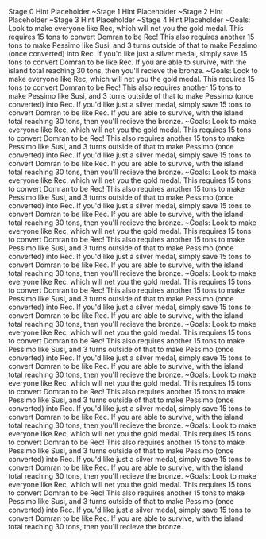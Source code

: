 Stage 0 Hint Placeholder
~Stage 1 Hint Placeholder
~Stage 2 Hint Placeholder
~Stage 3 Hint Placeholder
~Stage 4 Hint Placeholder
~Goals: Look to make everyone like Rec, which will net you the gold medal. This requires 15 tons to convert Domran to be Rec! This also requires another 15 tons to make Pessimo like Susi, and 3 turns outside of that to make Pessimo (once converted) into Rec. If you'd like just a silver medal, simply save 15 tons to convert Domran to be like Rec. If you are able to survive, with the island total reaching 30 tons, then you'll recieve the bronze.
~Goals: Look to make everyone like Rec, which will net you the gold medal. This requires 15 tons to convert Domran to be Rec! This also requires another 15 tons to make Pessimo like Susi, and 3 turns outside of that to make Pessimo (once converted) into Rec. If you'd like just a silver medal, simply save 15 tons to convert Domran to be like Rec. If you are able to survive, with the island total reaching 30 tons, then you'll recieve the bronze.
~Goals: Look to make everyone like Rec, which will net you the gold medal. This requires 15 tons to convert Domran to be Rec! This also requires another 15 tons to make Pessimo like Susi, and 3 turns outside of that to make Pessimo (once converted) into Rec. If you'd like just a silver medal, simply save 15 tons to convert Domran to be like Rec. If you are able to survive, with the island total reaching 30 tons, then you'll recieve the bronze.
~Goals: Look to make everyone like Rec, which will net you the gold medal. This requires 15 tons to convert Domran to be Rec! This also requires another 15 tons to make Pessimo like Susi, and 3 turns outside of that to make Pessimo (once converted) into Rec. If you'd like just a silver medal, simply save 15 tons to convert Domran to be like Rec. If you are able to survive, with the island total reaching 30 tons, then you'll recieve the bronze.
~Goals: Look to make everyone like Rec, which will net you the gold medal. This requires 15 tons to convert Domran to be Rec! This also requires another 15 tons to make Pessimo like Susi, and 3 turns outside of that to make Pessimo (once converted) into Rec. If you'd like just a silver medal, simply save 15 tons to convert Domran to be like Rec. If you are able to survive, with the island total reaching 30 tons, then you'll recieve the bronze.
~Goals: Look to make everyone like Rec, which will net you the gold medal. This requires 15 tons to convert Domran to be Rec! This also requires another 15 tons to make Pessimo like Susi, and 3 turns outside of that to make Pessimo (once converted) into Rec. If you'd like just a silver medal, simply save 15 tons to convert Domran to be like Rec. If you are able to survive, with the island total reaching 30 tons, then you'll recieve the bronze.
~Goals: Look to make everyone like Rec, which will net you the gold medal. This requires 15 tons to convert Domran to be Rec! This also requires another 15 tons to make Pessimo like Susi, and 3 turns outside of that to make Pessimo (once converted) into Rec. If you'd like just a silver medal, simply save 15 tons to convert Domran to be like Rec. If you are able to survive, with the island total reaching 30 tons, then you'll recieve the bronze.
~Goals: Look to make everyone like Rec, which will net you the gold medal. This requires 15 tons to convert Domran to be Rec! This also requires another 15 tons to make Pessimo like Susi, and 3 turns outside of that to make Pessimo (once converted) into Rec. If you'd like just a silver medal, simply save 15 tons to convert Domran to be like Rec. If you are able to survive, with the island total reaching 30 tons, then you'll recieve the bronze.
~Goals: Look to make everyone like Rec, which will net you the gold medal. This requires 15 tons to convert Domran to be Rec! This also requires another 15 tons to make Pessimo like Susi, and 3 turns outside of that to make Pessimo (once converted) into Rec. If you'd like just a silver medal, simply save 15 tons to convert Domran to be like Rec. If you are able to survive, with the island total reaching 30 tons, then you'll recieve the bronze.
~Goals: Look to make everyone like Rec, which will net you the gold medal. This requires 15 tons to convert Domran to be Rec! This also requires another 15 tons to make Pessimo like Susi, and 3 turns outside of that to make Pessimo (once converted) into Rec. If you'd like just a silver medal, simply save 15 tons to convert Domran to be like Rec. If you are able to survive, with the island total reaching 30 tons, then you'll recieve the bronze.